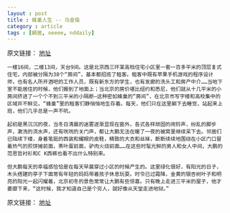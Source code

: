 ```yaml
---
layout : post
title : 蜂巢人生 -- 马金瑜
category : article
tags : [蜗居, oeeee, nddaily]
---
```


原文链接： [地址](http://epaper.oeeee.com/A/html/2012-11/21/content_1757884.htm)

	一楼16间，二楼13间，天台9间。这是北京西三环某高档住宅小区里一套一百多平米的顶层复式住宅，内部被分隔为38个“房间”，基本都招揽了租客。租客中既有苹果手机游戏的程序设计师，也有名人所开酒吧的工作人员，既有新东方的学生，也有发廊的洗头工和房产中介……当地下室不能居住的时候，他们搬到了地面上；当北京的房价堪比纽约和悉尼，他们就从十几平米的小房间挤进了一个个不到三平米的小隔断—这种密如蜂巢的“房间”，在北京市写字楼和高校集中的区域并不鲜见，“蜂巢”里的租客们静悄悄地生存着。每天，他们只在这里躺下去睡觉，站起来上班，他们几乎总是一声不吭。

    起初是黑沉沉的夜，当冬日清晨的迷雾逐渐显现在窗外，各式各样顽固的闹铃声，纷乱的脚步声，漱洗的流水声，还有咣咣的关门声，都让大鹏无法在暖了一夜的被窝里继续呆下去。邻居们已陆续下楼，身着笔挺的西装和耀眼的皮鞋，精致的大衣和丝袜，断断续续地围绕在小区门口冒着热气的煎饼摊前面，茶叶蛋前面，驴肉火烧前面……在这些时髦光鲜的男人和女人中间，大鹏的范思哲衬衫和C K西裤也看不出什么特别来。

    但大鹏每天的幸福感恰恰是在每天早晨穿过小区的时候产生的。这里绿化很好，有阳光的日子，木头搭建的亭子下面常有年轻的妈妈带着孩子休息玩耍。时令已过霜降，金黄的银杏树叶子和明亮的阳光一起闪耀着，北京初冬的景色常常让大鹏有些惊喜。只有晚上走进三平米的屋子，他才萎靡下来，“这时候，我才知道自己是个穷人，就好像从天堂走进地狱。”


原文链接： [地址](http://epaper.oeeee.com/A/html/2012-11/21/content_1757884.htm)